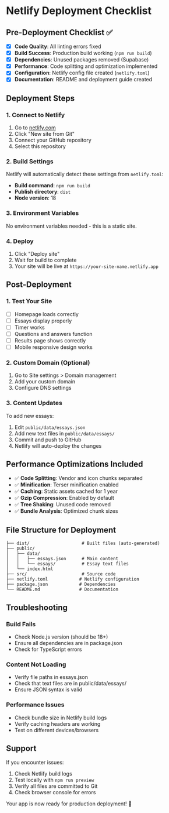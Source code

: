 # Netlify Deployment Checklist

## Pre-Deployment Checklist ✅

- [x] **Code Quality**: All linting errors fixed
- [x] **Build Success**: Production build working (`npm run build`)
- [x] **Dependencies**: Unused packages removed (Supabase)
- [x] **Performance**: Code splitting and optimization implemented
- [x] **Configuration**: Netlify config file created (`netlify.toml`)
- [x] **Documentation**: README and deployment guide created

## Deployment Steps

### 1. Connect to Netlify

1. Go to [netlify.com](https://netlify.com)
2. Click "New site from Git"
3. Connect your GitHub repository
4. Select this repository

### 2. Build Settings

Netlify will automatically detect these settings from `netlify.toml`:
- **Build command**: `npm run build`
- **Publish directory**: `dist`
- **Node version**: 18

### 3. Environment Variables

No environment variables needed - this is a static site.

### 4. Deploy

1. Click "Deploy site"
2. Wait for build to complete
3. Your site will be live at `https://your-site-name.netlify.app`

## Post-Deployment

### 1. Test Your Site

- [ ] Homepage loads correctly
- [ ] Essays display properly
- [ ] Timer works
- [ ] Questions and answers function
- [ ] Results page shows correctly
- [ ] Mobile responsive design works

### 2. Custom Domain (Optional)

1. Go to Site settings > Domain management
2. Add your custom domain
3. Configure DNS settings

### 3. Content Updates

To add new essays:
1. Edit `public/data/essays.json`
2. Add new text files in `public/data/essays/`
3. Commit and push to GitHub
4. Netlify will auto-deploy the changes

## Performance Optimizations Included

- ✅ **Code Splitting**: Vendor and icon chunks separated
- ✅ **Minification**: Terser minification enabled
- ✅ **Caching**: Static assets cached for 1 year
- ✅ **Gzip Compression**: Enabled by default
- ✅ **Tree Shaking**: Unused code removed
- ✅ **Bundle Analysis**: Optimized chunk sizes

## File Structure for Deployment

```
├── dist/                    # Built files (auto-generated)
├── public/
│   ├── data/
│   │   ├── essays.json      # Main content
│   │   └── essays/          # Essay text files
│   └── index.html
├── src/                     # Source code
├── netlify.toml            # Netlify configuration
├── package.json            # Dependencies
└── README.md               # Documentation
```

## Troubleshooting

### Build Fails
- Check Node.js version (should be 18+)
- Ensure all dependencies are in package.json
- Check for TypeScript errors

### Content Not Loading
- Verify file paths in essays.json
- Check that text files are in public/data/essays/
- Ensure JSON syntax is valid

### Performance Issues
- Check bundle size in Netlify build logs
- Verify caching headers are working
- Test on different devices/browsers

## Support

If you encounter issues:
1. Check Netlify build logs
2. Test locally with `npm run preview`
3. Verify all files are committed to Git
4. Check browser console for errors

Your app is now ready for production deployment! 🚀
